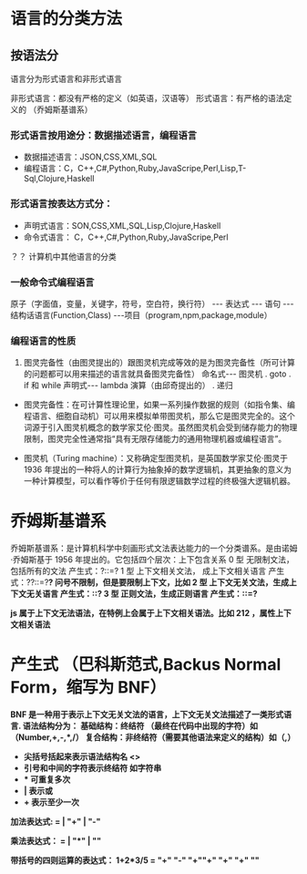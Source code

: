 # 语言的分类方法

## 按语法分

语言分为形式语言和非形式语言

非形式语言：都没有严格的定义（如英语，汉语等）
形式语言：有严格的语法定义的 （乔姆斯基谱系）

### 形式语言按用途分：数据描述语言，编程语言

- 数据描述语言：JSON,CSS,XML,SQL
- 编程语言：C，C++,C#,Python,Ruby,JavaScripe,Perl,Lisp,T-Sql,Clojure,Haskell

### 形式语言按表达方式分：

- 声明式语言：SON,CSS,XML,SQL,Lisp,Clojure,Haskell
- 命令式语言： C，C++,C#,Python,Ruby,JavaScripe,Perl

？？ 计算机中其他语言的分类

### 一般命令式编程语言

原子（字面值，变量，关键字，符号，空白符，换行符） --- 表达式 --- 语句 --- 结构话语言(Function,Class) ---项目（program,npm,package,module）

### 编程语言的性质

1. 图灵完备性（由图灵提出的）跟图灵机完成等效的是为图灵完备性（所可计算的问题都可以用来描述的语言就具备图灵完备性）
   命名式--- 图灵机
   . goto
   . if 和 while
   声明式--- lambda 演算（由邱奇提出的）
   . 递归

- 图灵完备性：在可计算性理论里，如果一系列操作数据的规则（如指令集、编程语言、细胞自动机）可以用来模拟单带图灵机，那么它是图灵完全的。这个词源于引入图灵机概念的数学家艾伦·图灵。虽然图灵机会受到储存能力的物理限制，图灵完全性通常指“具有无限存储能力的通用物理机器或编程语言”。

- 图灵机（Turing machine）：又称确定型图灵机，是英国数学家艾伦·图灵于 1936 年提出的一种将人的计算行为抽象掉的数学逻辑机，其更抽象的意义为一种计算模型，可以看作等价于任何有限逻辑数学过程的终极强大逻辑机器。

# 乔姆斯基谱系

乔姆斯基谱系：是计算机科学中刻画形式文法表达能力的一个分类谱系。是由诺姆·乔姆斯基于 1956 年提出的。它包括四个层次：上下包含关系
0 型 无限制文法，包括所有的文法
产生式：?::=?
1 型 上下文相关文法， 成上下文相关语言
产生式：?<A>?::=?<B>? 问号不限制，但是要限制上下文，比如<A><B>
2 型 上下文无关文法，生成上下文无关语言
产生式：<A>::?
3 型 正则文法，生成正则语言
产生式：<A>::=<A>?

js 属于上下文无法语法，在特例上会属于上下文相关语法。比如 2**1**2 ，属性上下文相关语法

# 产生式 （巴科斯范式,Backus Normal Form，缩写为 BNF）

BNF 是一种用于表示上下文无关文法的语言，上下文无关文法描述了一类形式语言.
语法结构分为：
基础结构：终结符 （最终在代码中出现的字符）如（Number,+,-,\*,/）
复合结构：非终结符（需要其他语法来定义的结构）如（<MultiplicativeExpression/>,<AdditiveExpression/>）

- 尖括号括起来表示语法结构名 <>
- 引号和中间的字符表示终结符 如字符串
- \* 可重复多次
- | 表示或
- \+ 表示至少一次

加法表达式:
<AdditiveExpression> = <MultiplicativeExpression>
|<AdditiveExpression> "+" <MultiplicativeExpression>
|<AdditiveExpression> "-" <MultiplicativeExpression>

乘法表达式：
<MultiplicativeExpression> = <Number>
| <Number>"\*"<MultiplicativeExpression>
| <Number>"\"<MultiplicativeExpression>

带括号的四则运算的表达式： 1+2\*3/5
<Expression> = <AdditiveExpression> "+" <AdditiveExpression> "-" <MultiplicativeExpression> "+"<parenthesesExpression>"+"
"+" <MultiplicativeExpression> "+" <Number>"\"<MultiplicativeExpression>
